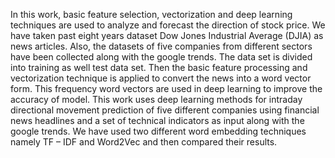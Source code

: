 In this work, basic feature selection, vectorization and deep learning techniques are used to analyze and forecast the direction of stock price. We have taken past eight years dataset Dow Jones Industrial Average (DJIA) as news articles. Also, the datasets of five companies from different sectors have been collected along with the google trends. The data set is divided into training as well test data set. Then the basic feature processing and vectorization technique is applied to convert the news into a word vector form. This frequency word vectors are used in deep learning to improve the accuracy of model.
This work uses deep learning methods for intraday directional movement prediction of five different companies using financial news headlines and a set of technical indicators as input along with the google trends.
We have used two different word embedding techniques namely TF – IDF and Word2Vec and then compared their results.
